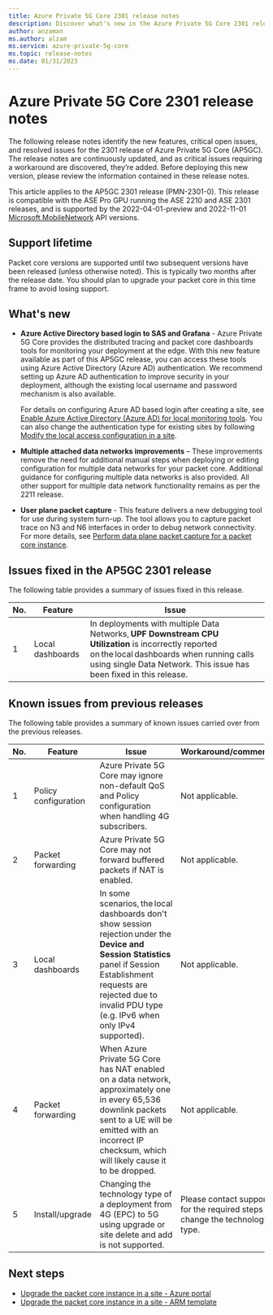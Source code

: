 ```yaml
---
title: Azure Private 5G Core 2301 release notes 
description: Discover what's new in the Azure Private 5G Core 2301 release
author: anzaman
ms.author: alzam
ms.service: azure-private-5g-core
ms.topic: release-notes
ms.date: 01/31/2023
---
```


# Azure Private 5G Core 2301 release notes

The following release notes identify the new features, critical open issues, and resolved issues for the 2301 release of Azure Private 5G Core (AP5GC). The release notes are continuously updated, and as critical issues requiring a workaround are discovered, they’re added. Before deploying this new version, please review the information contained in these release notes.

This article applies to the AP5GC 2301 release (PMN-2301-0). This release is compatible with the ASE Pro GPU running the ASE 2210 and ASE 2301 releases, and is supported by the 2022-04-01-preview and 2022-11-01 [Microsoft.MobileNetwork](/rest/api/mobilenetwork) API versions.

## Support lifetime

Packet core versions are supported until two subsequent versions have been released (unless otherwise noted). This is typically two months after the release date. You should plan to upgrade your packet core in this time frame to avoid losing support.

## What's new

- **Azure Active Directory based login to SAS and Grafana** - Azure Private 5G Core provides the distributed tracing and packet core dashboards tools for monitoring your deployment at the edge. With this new feature available as part of this AP5GC release, you can access these tools using Azure Active Directory (Azure AD) authentication. We recommend setting up Azure AD authentication to improve security in your deployment, although the existing local username and password mechanism is also available. 

  For details on configuring Azure AD based login after creating a site, see [Enable Azure Active Directory (Azure AD) for local monitoring tools](enable-azure-active-directory.md). You can also change the authentication type for existing sites by following [Modify the local access configuration in a site](modify-local-access-configuration.md).

- **Multiple attached data networks improvements** – These improvements remove the need for additional manual steps when deploying or editing configuration for multiple data networks for your packet core. Additional guidance for configuring multiple data networks is also provided. All other support for multiple data network functionality remains as per the 2211 release. 

- **User plane packet capture** - This feature delivers a new debugging tool for use during system turn-up. The tool allows you to capture packet trace on N3 and N6 interfaces in order to debug network connectivity. For more details, see [Perform data plane packet capture for a packet core instance](data-plane-packet-capture.md).

## Issues fixed in the AP5GC 2301 release

The following table provides a summary of issues fixed in this release.

  |No.  |Feature  | Issue |
  |-----|-----|-----|
  | 1 | Local dashboards | In deployments with multiple Data Networks, **UPF Downstream CPU Utilization** is incorrectly reported on the local dashboards when running calls using single Data Network. This issue has been fixed in this release.   |

## Known issues from previous releases

The following table provides a summary of known issues carried over from the previous releases. 

  |No.  |Feature  | Issue | Workaround/comments |
  |-----|-----|-----|-----|
  | 1 | Policy configuration  | Azure Private 5G Core may ignore non-default QoS and Policy configuration when handling 4G subscribers. | Not applicable. |
  | 2 | Packet forwarding  | Azure Private 5G Core may not forward buffered packets if NAT is enabled. | Not applicable. |
  | 3 | Local dashboards  | In some scenarios, the local dashboards don't show session rejection under the **Device and Session Statistics** panel if Session Establishment requests are rejected due to invalid PDU type (e.g. IPv6 when only IPv4 supported). | Not applicable. |
  | 4 | Packet forwarding  | When Azure Private 5G Core has NAT enabled on a data network, approximately one in every 65,536 downlink packets sent to a UE will be emitted with an incorrect IP checksum, which will likely cause it to be dropped. | Not applicable. | 
  | 5 | Install/upgrade | Changing the technology type of a deployment from 4G (EPC) to 5G using upgrade or site delete and add is not supported. | Please contact support for the required steps to change the technology type. |

## Next steps

- [Upgrade the packet core instance in a site - Azure portal](upgrade-packet-core-azure-portal.md)
- [Upgrade the packet core instance in a site - ARM template](upgrade-packet-core-arm-template.md)

